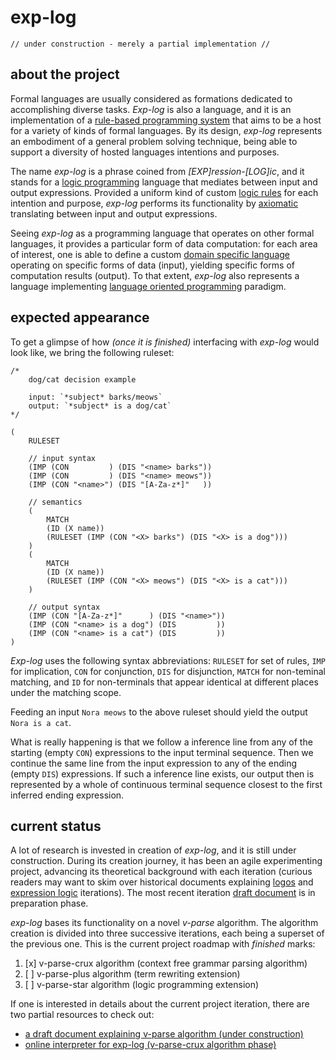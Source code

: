 # exp-log

    // under construction - merely a partial implementation //

## about the project

Formal languages are usually considered as formations dedicated to accomplishing diverse tasks. *Exp-log* is also a language, and it is an implementation of a [rule-based programming system](https://en.wikipedia.org/wiki/Rule-based_system) that aims to be a host for a variety of kinds of formal languages. By its design, *exp-log* represents an embodiment of a general problem solving technique, being able to support a diversity of hosted languages intentions and purposes.

The name *exp-log* is a phrase coined from *[EXP]ression-[LOG]ic*, and it stands for a [logic programming](https://en.wikipedia.org/wiki/Logic_programming) language that mediates between input and output expressions. Provided a uniform kind of custom [logic rules](https://en.wikipedia.org/wiki/Rule_of_inference) for each intention and purpose, *exp-log* performs its functionality by [axiomatic](https://en.wikipedia.org/wiki/Axiom) translating between input and output expressions.

Seeing *exp-log* as a programming language that operates on other formal languages, it provides a particular form of data computation: for each area of interest, one is able to define a custom [domain specific language](https://en.wikipedia.org/wiki/Domain-specific_language) operating on specific forms of data (input), yielding specific forms of computation results (output). To that extent, *exp-log* also represents a language implementing [language oriented programming](https://en.wikipedia.org/wiki/Language-oriented_programming) paradigm.

## expected appearance

To get a glimpse of how *(once it is finished)* interfacing with *exp-log* would look like, we bring the following ruleset:

    /*
        dog/cat decision example
        
        input: `*subject* barks/meows`
        output: `*subject* is a dog/cat`
    */

    (
        RULESET
        
        // input syntax
        (IMP (CON         ) (DIS "<name> barks"))
        (IMP (CON         ) (DIS "<name> meows"))
        (IMP (CON "<name>") (DIS "[A-Za-z*]"   ))

        // semantics
        (
            MATCH
            (ID (X name))
            (RULESET (IMP (CON "<X> barks") (DIS "<X> is a dog")))
        )
        (
            MATCH
            (ID (X name))
            (RULESET (IMP (CON "<X> meows") (DIS "<X> is a cat")))
        )

        // output syntax
        (IMP (CON "[A-Za-z*]"      ) (DIS "<name>"))
        (IMP (CON "<name> is a dog") (DIS         ))
        (IMP (CON "<name> is a cat") (DIS         ))
    )

*Exp-log* uses the following syntax abbreviations: `RULESET` for set of rules, `IMP` for implication, `CON` for conjunction, `DIS` for disjunction, `MATCH` for non-teminal matching, and `ID` for non-terminals that appear identical at different places under the matching scope.

Feeding an input `Nora meows` to the above ruleset should yield the output `Nora is a cat`.

What is really happening is that we follow a inference line from any of the starting (empty `CON`) expressions to the input terminal sequence. Then we continue the same line from the input expression to any of the ending (empty `DIS`) expressions. If such a inference line exists, our output then is represented by a whole of continuous terminal sequence closest to the first inferred ending expression.

## current status

A lot of research is invested in creation of *exp-log*, and it is still under construction. During its creation journey, it has been an agile experimenting project, advancing its theoretical background with each iteration (curious readers may want to skim over historical documents explaining [logos](history/aug-2019-logos.md) and [expression logic](history/aug-2021-expression-logic.md) iterations). The most recent iteration [draft document](exp-log.md) is in preparation phase.

*exp-log* bases its functionality on a novel *v-parse* algorithm. The algorithm creation is divided into three successive iterations, each being a superset of the previous one. This is the current project roadmap with *finished* marks:

1. [x] v-parse-crux algorithm (context free grammar parsing algorithm)
2. [ ] v-parse-plus algorithm (term rewriting extension)
3. [ ] v-parse-star algorithm (logic programming extension)

If one is interested in details about the current project iteration, there are two partial resources to check out:

- [a draft document explaining v-parse algorithm (under construction)](v-parse-algorithm.md)
- [online interpreter for exp-log (v-parse-crux algorithm phase)](https://contrast-zone.github.io/exp-log/playground)

